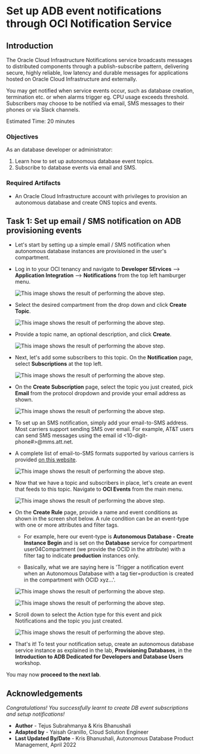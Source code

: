 # Set up ADB event notifications through OCI Notification Service

## Introduction
The Oracle Cloud Infrastructure Notifications service broadcasts messages  to distributed components through a publish-subscribe pattern, delivering secure, highly reliable, low latency and durable messages for applications hosted on Oracle Cloud Infrastructure and externally.

You may get notified when service events occur, such as database creation, termination etc. or when alarms trigger eg. CPU usage exceeds threshold. Subscribers may choose to be notified via email, SMS messages to their phones or via Slack channels.

Estimated Time: 20 minutes

### Objectives
As an database developer or administrator:
1. Learn how to set up autonomous database event topics.
2. Subscribe to database events via email and SMS.

### Required Artifacts
- An Oracle Cloud Infrastructure account with privileges to provision an autonomous database and create ONS topics and events.

## Task 1: Set up email / SMS notification on ADB provisioning events

- Let's start by setting up a simple email / SMS notification when autonomous database instances are provisioned in the user's compartment.

- Log in to your OCI tenancy and navigate to **Developer SErvices** --> **Application Integration** --> **Notifications** from the top left hamburger menu.

    ![This image shows the result of performing the above step.](./images/navigate.png " ")

- Select the desired compartment from the drop down and click **Create Topic**.

    ![This image shows the result of performing the above step.](./images/create-topic.png " ")

- Provide a topic name, an optional description, and click **Create**.

    ![This image shows the result of performing the above step.](./images/create-topic2.png " ")

- Next, let's add some subscribers to this topic. On the **Notification** page, select **Subscriptions** at the top left.

    ![This image shows the result of performing the above step.](./images/subscribe.png " ")

- On the **Create Subscription** page, select the topic you just created, pick **Email** from the protocol dropdown and provide your email address as shown.

    ![This image shows the result of performing the above step.](./images/subscribe2.png " ")

- To set up an SMS notification, simply add your email-to-SMS address. Most carriers support sending SMS over email. For example, AT&T users can send SMS messages using the email id <10-digit-phone#>@mms.att.net.

- A complete list of email-to-SMS formats supported by various carriers is provided [on this website](https://avtech.com/articles/138/list-of-email-to-sms-addresses/).

    ![This image shows the result of performing the above step.](./images/sms.png " ")

- Now that we have a topic and subscribers in place, let's create an event that feeds to this topic. Navigate to **OCI Events** from the main menu.

    ![This image shows the result of performing the above step.](./images/events1.png " ")

- On the **Create Rule** page, provide a name and event conditions as shown in the screen shot below. A rule condition can be an event-type with one or more attributes and filter tags.

    - For example, here our event-type is **Autonomous Database - Create Instance Begin** and is set on the **Database** service for compartment user04Compartment (we provide the OCID in the attribute) with a filter tag to indicate **production** instances only.

    - Basically, what we are saying here is 'Trigger a notification event when an Autonomous Database with a tag tier=production is created in the compartment with OCID xyz...'.

    ![This image shows the result of performing the above step.](./images/events2.png " ")

    ![This image shows the result of performing the above step.](./images/events3.png " ")

- Scroll down to select the Action type for this event and pick Notifications and the topic you just created.

    ![This image shows the result of performing the above step.](./images/events4.png " ")

- That's it! To test your notification setup, create an autonomous database service instance as explained in the lab, **Provisioning Databases**, in the **Introduction to ADB Dedicated for Developers and Database Users** workshop.

You may now **proceed to the next lab**.

## Acknowledgements
*Congratulations! You successfully learnt to create DB event subscriptions and setup notifications!*

- **Author** - Tejus Subrahmanya & Kris Bhanushali
- **Adapted by** -  Yaisah Granillo, Cloud Solution Engineer
- **Last Updated By/Date** - Kris Bhanushali, Autonomous Database Product Management, April 2022



